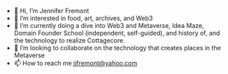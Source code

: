- 👋 Hi, I’m Jennifer Fremont
- 👀 I’m interested in food, art, archives, and Web3
- 🌱 I’m currently doing a dive into Web3 and Metaverse, Idea Maze, Domain Founder School (independent, self-guided), and history of, and the technology to realize Cottagecore. 
- 💞️ I’m looking to collaborate on the technology that creates places in the Metaverse
- 📫 How to reach me jjfremont@yahoo.com

<!---
jjfremont/jjfremont is a ✨ special ✨ repository because its `README.md` (this file) appears on your GitHub profile.
You can click the Preview link to take a look at your changes.
--->
